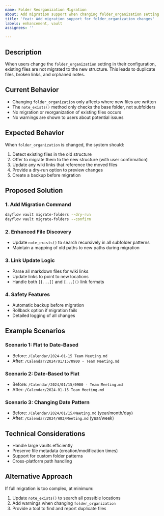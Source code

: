 ```yaml
---
name: Folder Reorganization Migration
about: Add migration support when changing folder_organization setting
title: 'feat: Add migration support for folder_organization changes'
labels: enhancement, vault
assignees: ''

---
```


## Description

When users change the `folder_organization` setting in their configuration, existing files are not migrated to the new structure. This leads to duplicate files, broken links, and orphaned notes.

## Current Behavior

- Changing `folder_organization` only affects where new files are written
- The `note_exists()` method only checks the base folder, not subfolders
- No migration or reorganization of existing files occurs
- No warnings are shown to users about potential issues

## Expected Behavior

When `folder_organization` is changed, the system should:

1. Detect existing files in the old structure
2. Offer to migrate them to the new structure (with user confirmation)
3. Update any wiki links that reference the moved files
4. Provide a dry-run option to preview changes
5. Create a backup before migration

## Proposed Solution

### 1. Add Migration Command
```bash
dayflow vault migrate-folders --dry-run
dayflow vault migrate-folders --confirm
```

### 2. Enhanced File Discovery
- Update `note_exists()` to search recursively in all subfolder patterns
- Maintain a mapping of old paths to new paths during migration

### 3. Link Update Logic
- Parse all markdown files for wiki links
- Update links to point to new locations
- Handle both `[[...]]` and `[...]()` link formats

### 4. Safety Features
- Automatic backup before migration
- Rollback option if migration fails
- Detailed logging of all changes

## Example Scenarios

### Scenario 1: Flat to Date-Based
- Before: `/Calendar/2024-01-15 Team Meeting.md`
- After: `/Calendar/2024/01/15/0900 - Team Meeting.md`

### Scenario 2: Date-Based to Flat
- Before: `/Calendar/2024/01/15/0900 - Team Meeting.md`
- After: `/Calendar/2024-01-15 Team Meeting.md`

### Scenario 3: Changing Date Pattern
- Before: `/Calendar/2024/01/15/Meeting.md` (year/month/day)
- After: `/Calendar/2024/W03/Meeting.md` (year/week)

## Technical Considerations

- Handle large vaults efficiently
- Preserve file metadata (creation/modification times)
- Support for custom folder patterns
- Cross-platform path handling

## Alternative Approach

If full migration is too complex, at minimum:
1. Update `note_exists()` to search all possible locations
2. Add warnings when changing `folder_organization`
3. Provide a tool to find and report duplicate files

